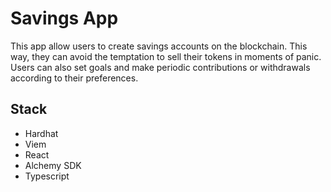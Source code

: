 # Savings App 

This app allow users to create savings accounts on the blockchain. This way, they can avoid the temptation to sell their tokens in moments of panic. Users can also set goals and make periodic contributions or withdrawals according to their preferences.

## Stack

- Hardhat
- Viem
- React
- Alchemy SDK
- Typescript
